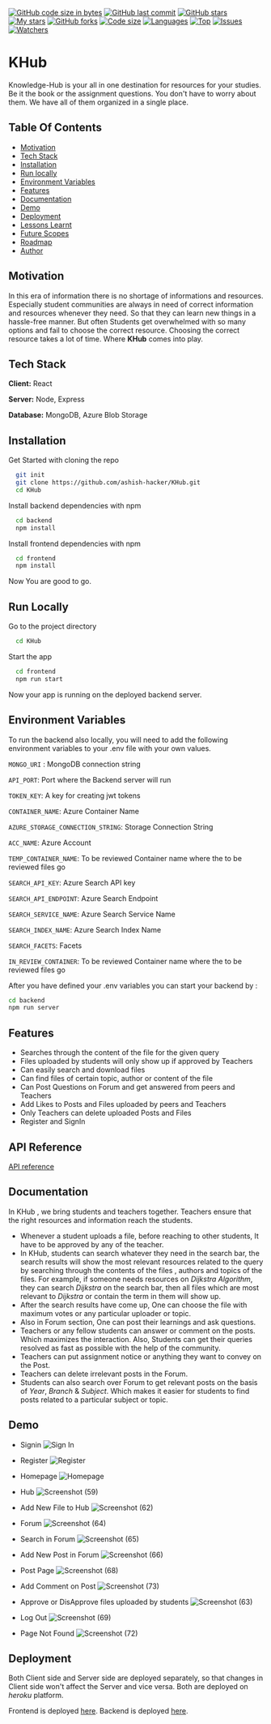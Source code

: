 [![GitHub code size in bytes](https://img.shields.io/github/languages/code-size/ashish-hacker/KHub?logo=github&style=for-the-badge)](https://github.com/ashish-hacker/KHub) 
[![GitHub last commit](https://img.shields.io/github/last-commit/ashish-hacker/KHub?style=for-the-badge&logo=git)](https://github.com/ashish-hacker/) 
[![GitHub stars](https://img.shields.io/github/stars/ashish-hacker/KHub?style=for-the-badge)](https://github.com/ashish-hacker/KHub/stargazers) 
[![My stars](https://img.shields.io/github/stars/ashish-hacker?affiliations=OWNER%2CCOLLABORATOR&style=for-the-badge&label=My%20stars)](https://github.com/Apurva-tech/unite/stargazers) 
[![GitHub forks](https://img.shields.io/github/forks/ashish-hacker/KHub?style=for-the-badge&logo=git)](https://github.com/ashish-hacker/KHub/network)
[![Code size](https://img.shields.io/github/languages/code-size/ashish-hacker/KHub?style=for-the-badge)](https://github.com/ashish-hacker/KHub)
[![Languages](https://img.shields.io/github/languages/count/ashish-hacker/KHub?style=for-the-badge)](https://github.com/ashish-hacker/KHub)
[![Top](https://img.shields.io/github/languages/top/ashish-hacker/KHub?style=for-the-badge&label=Top%20Languages)](https://github.com/ashish-hacker/KHub)
[![Issues](https://img.shields.io/github/issues/ashish-hacker/KHub?style=for-the-badge&label=Issues)](https://github.com/ashish-hacker/KHub/issues)
[![Watchers](https://img.shields.io/github/watchers/ashish-hacker/KHub?label=Watch&style=for-the-badge)](https://github.com/ashish-hacker/KHub/) 

# KHub

Knowledge-Hub is your all in one destination for resources for your studies. Be it the book or the assignment questions. You don't have to worry about them. We have all of them organized in a single place.

## Table Of Contents

- [Motivation](https://github.com/ashish-hacker/KHub#motivation)
- [Tech Stack](https://github.com/ashish-hacker/KHub#tech-stack)
- [Installation](https://github.com/ashish-hacker/KHub#installation)
- [Run locally](https://github.com/ashish-hacker/KHub#run-locally)
- [Environment Variables](https://github.com/ashish-hacker/KHub#environment-variables)
- [Features](https://github.com/ashish-hacker/KHub#features)
- [Documentation](https://github.com/ashish-hacker/KHub#documentation)
- [Demo](https://github.com/ashish-hacker/KHub#demo)
- [Deployment](https://github.com/ashish-hacker/KHub#deployment)
- [Lessons Learnt]()
- [Future Scopes]()
- [Roadmap]()
- [Author]()

## Motivation
In this era of information there is no shortage of informations and resources. Especially student communities are always in need of correct information and resources whenever they need. So that they can learn new things in a hassle-free manner. 
But often Students get overwhelmed with so
many options and fail to choose the correct resource. Choosing the correct resource takes a lot of time. Where **KHub** comes into play. 

## Tech Stack

**Client:** React

**Server:** Node, Express

**Database:** MongoDB, Azure Blob Storage

## Installation

Get Started with cloning the repo

```bash
  git init
  git clone https://github.com/ashish-hacker/KHub.git
  cd KHub
```

Install backend dependencies with npm

```bash
  cd backend
  npm install
```
Install frontend dependencies with npm

```bash
  cd frontend
  npm install
```

Now You are good to go.
## Run Locally

Go to the project directory

```bash
  cd KHub
```

Start the app

```bash
  cd frontend
  npm run start
```

Now your app is running on the deployed backend server.

## Environment Variables

To run the backend also locally, you will need to add the following environment variables to your .env file with your own values.

`MONGO_URI` : MongoDB connection string

`API_PORT`: Port where the Backend server will run

`TOKEN_KEY`: A key for creating jwt tokens

`CONTAINER_NAME`: Azure Container Name

`AZURE_STORAGE_CONNECTION_STRING`: Storage Connection String

`ACC_NAME`: Azure Account 

`TEMP_CONTAINER_NAME`: To be reviewed Container name where the to be reviewed files go

`SEARCH_API_KEY`: Azure Search API key

`SEARCH_API_ENDPOINT`: Azure Search Endpoint

`SEARCH_SERVICE_NAME`: Azure Search Service Name

`SEARCH_INDEX_NAME`: Azure Search Index Name

`SEARCH_FACETS`: Facets

`IN_REVIEW_CONTAINER`: To be reviewed Container name where the to be reviewed files go

After you have defined your .env variables you can start your backend by :
```bash
cd backend
npm run server
```
    
## Features

- Searches through the content of the file for the given query
- Files uploaded by students will only show up if approved by Teachers
- Can easily search and download files
- Can find files of certain topic, author or content of the file
- Can Post Questions on Forum and get answered from peers and Teachers
- Add Likes to Posts and Files uploaded by peers and Teachers
- Only Teachers can delete uploaded Posts and Files
- Register and SignIn

## API Reference
[API reference](https://github.com/ashish-hacker/KHub/blob/main/backend/README.md)


## Documentation

In KHub , we bring students and teachers together. Teachers ensure that the right resources and information reach the students.
- Whenever a student uploads a file, before reaching to other students, It have to be approved by any of the teacher. 
- In KHub, students can search whatever they need in the search bar, the search results will show the most relevant resources related to the query by searching through the contents of the files , authors and topics of the files. For example, if someone needs resources on *Dijkstra Algorithm*, they can search *Dijkstra* on the search bar, then all files which are most relevant to *Dijkstra* or contain the term in them will show up.
- After the search results have come up, One can choose the file with maximum votes or any particular uploader or topic.
- Also in Forum section, One can post their learnings and ask questions.
- Teachers or any fellow students can answer or comment on the posts. Which maximizes the interaction. Also, Students can get their queries resolved as fast as possible with the help of the community.
- Teachers can put assignment notice or anything they want to convey on the Post.
- Teachers can delete irrelevant posts in the Forum.
- Students can also search over Forum to get relevant posts on the basis of *Year*, *Branch* & *Subject*. Which makes it easier for students to find posts related to a particular subject or topic.

## Demo

- Signin
![Sign In](https://user-images.githubusercontent.com/54330052/143690123-95d180aa-68da-4475-8392-68f4f99ff1a6.png)

- Register
![Register](https://user-images.githubusercontent.com/54330052/143690398-5b07dda8-4c52-49e6-b47d-f1275dc4a9c0.png)

- Homepage
![Homepage](https://user-images.githubusercontent.com/54330052/143690153-7d66f138-fbe9-49c5-b581-ca0001829817.png)

- Hub
![Screenshot (59)](https://user-images.githubusercontent.com/54330052/143690175-08bf992e-92fc-4a59-aa9f-d75600945487.png)

- Add New File to Hub
![Screenshot (62)](https://user-images.githubusercontent.com/54330052/143690183-11e5cfb3-8c3d-46b9-9d72-db75a57bef98.png)

- Forum 
![Screenshot (64)](https://user-images.githubusercontent.com/54330052/143690201-5bdd633f-f19b-44d2-90d2-99b8670f470f.png)

- Search in Forum
![Screenshot (65)](https://user-images.githubusercontent.com/54330052/143690227-07fb6820-abe5-4824-b717-0c3930137465.png)

- Add New Post in Forum
![Screenshot (66)](https://user-images.githubusercontent.com/54330052/143690253-dda4498e-21bc-4968-8d1e-4aeb32a3b75b.png)

- Post Page
![Screenshot (68)](https://user-images.githubusercontent.com/54330052/143690712-a1e9bb3c-899c-44b6-bff1-cf3004e13fdb.png)

- Add Comment on Post
![Screenshot (73)](https://user-images.githubusercontent.com/54330052/143690511-cb3de9ab-f8df-4dfd-a242-3ebf7c5be075.png)

- Approve or DisApprove files uploaded by students
![Screenshot (63)](https://user-images.githubusercontent.com/54330052/143690410-54f9827b-c666-4066-b64f-40b67de46786.png)

- Log Out
![Screenshot (69)](https://user-images.githubusercontent.com/54330052/143690273-ed375a46-7a75-4eea-b9c5-8161a57e8628.png)

- Page Not Found
![Screenshot (72)](https://user-images.githubusercontent.com/54330052/143690292-28f02830-72db-4351-8388-b61b2d6b5ccd.png)



## Deployment

Both Client side and Server side are deployed separately, so that changes in Client side won't affect the Server and vice versa.
Both are deployed on *heroku* platform.

Frontend is deployed [here](https://k-hub.herokuapp.com/). Backend is deployed [here](https://khub-service.herokuapp.com/).
